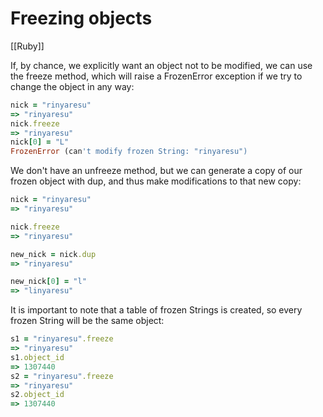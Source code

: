 # Freezing objects
[[Ruby]]

If, by chance, we explicitly want an object not to be modified, we can use the freeze method, which will raise a FrozenError exception if we try to change the object in any way:

```ruby
nick = "rinyaresu"
=> "rinyaresu"
nick.freeze
=> "rinyaresu"
nick[0] = "L"
FrozenError (can't modify frozen String: "rinyaresu")
```

We don't have an unfreeze method, but we can generate a copy of our frozen object with dup, and thus make modifications to that new copy:

```ruby
nick = "rinyaresu"
=> "rinyaresu" 

nick.freeze
=> "rinyaresu" 

new_nick = nick.dup 
=> "rinyaresu" 

new_nick[0] = "l"
=> "linyaresu"
```

It is important to note that a table of frozen Strings is created, so every frozen String will be the same object:

```ruby
s1 = "rinyaresu".freeze
=> "rinyaresu"
s1.object_id
=> 1307440
s2 = "rinyaresu".freeze
=> "rinyaresu"
s2.object_id
=> 1307440
```